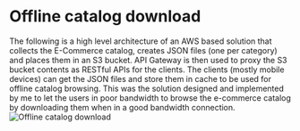 # Offline catalog download
The following is a high level architecture of an AWS based solution that collects the E-Commerce catalog, creates  JSON files (one per category) and places them in an S3 bucket.
API Gateway is then used to proxy the S3 bucket contents as RESTful APIs for the clients.
The clients (mostly mobile devices) can get the JSON files and store them in cache to be used for offline catalog browsing.
This was the solution designed and implemented by me to let the users in poor bandwidth to browse the e-commerce catalog by downloading them when in a good bandwidth connection.
<img src="StepFunctions.drawio.png" alt="Offline catalog download" title="Offline catalog download">
